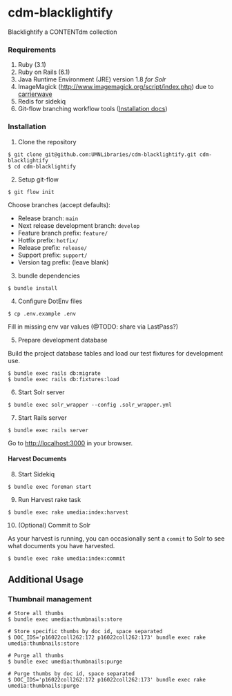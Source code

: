# cdm-blacklightify
Blacklightify a CONTENTdm collection

### Requirements

1. Ruby (3.1)
2. Ruby on Rails (6.1)
3. Java Runtime Environment (JRE) version 1.8  *for Solr*
4. ImageMagick (http://www.imagemagick.org/script/index.php) due to [carrierwave](https://github.com/carrierwaveuploader/carrierwave#adding-versions)
5. Redis for sidekiq
6. Git-flow branching workflow tools ([Installation docs](https://github.com/nvie/gitflow/wiki/FAQ))

### Installation

1. Clone the repository

```shell
$ git clone git@github.com:UMNLibraries/cdm-blacklightify.git cdm-blacklightify
$ cd cdm-blacklightify
```

2. Setup git-flow
```shell
$ git flow init
```

Choose branches (accept defaults):
- Release branch: `main`
- Next release development branch: `develop`
- Feature branch prefix: `feature/`
- Hotfix prefix: `hotfix/`
- Release prefix: `release/`
- Support prefix: `support/`
- Version tag prefix: (leave blank)

3. bundle dependencies

```shell
$ bundle install
```

4. Configure DotEnv files

```shell
$ cp .env.example .env
```

Fill in missing env var values (@TODO: share via LastPass?)

5. Prepare development database

Build the project database tables and load our test fixtures for development use.

```shell
$ bundle exec rails db:migrate
$ bundle exec rails db:fixtures:load
```

6. Start Solr server

```shell
$ bundle exec solr_wrapper --config .solr_wrapper.yml
```

7. Start Rails server

```shell
$ bundle exec rails server
```

Go to [http://localhost:3000](http://localhost:3000) in your browser.

#### Harvest Documents

8. Start Sidekiq

```shell
$ bundle exec foreman start
```

9. Run Harvest rake task
```shell
$ bundle exec rake umedia:index:harvest
```
10. (Optional) Commit to Solr

As your harvest is running, you can occasionally sent a `commit` to Solr to see what documents you have harvested.
```shell
$ bundle exec rake umedia:index:commit
```

## Additional Usage
### Thumbnail management

```shell
# Store all thumbs
$ bundle exec umedia:thumbnails:store

# Store specific thumbs by doc id, space separated
$ DOC_IDS='p16022coll262:172 p16022coll262:173' bundle exec rake umedia:thumbnails:store

# Purge all thumbs
$ bundle exec umedia:thumbnails:purge

# Purge thumbs by doc id, space separated
$ DOC_IDS='p16022coll262:172 p16022coll262:173' bundle exec rake umedia:thumbnails:purge
```
